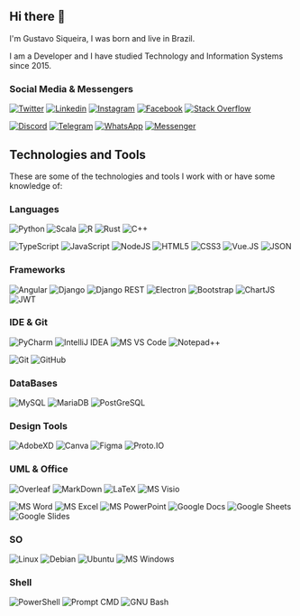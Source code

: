 ## Hi there 👋

I'm Gustavo Siqueira, I was born and live in Brazil.

I am a Developer and I have studied Technology and Information Systems since 2015.

### Social Media & Messengers

[![Twitter](https://img.shields.io/badge/Twitter-1DA1F2?flat-square&logo=twitter&logoColor=white)](https://twitter.com/gsasgustavo)
[![Linkedin](https://img.shields.io/badge/LinkedIn-0077B5?style=flat-square&logo=linkedin&logoColor=white)](https://www.linkedin.com/in/gsasgustavo/)
[![Instagram](https://img.shields.io/badge/Instagram-E4405F?style=flat-square&logo=instagram&logoColor=white)](https://www.instagram.com/gsasgustavo)
[![Facebook](https://img.shields.io/badge/Facebook-1877F2?style=flat-square&logo=facebook&logoColor=white)](https://www.facebook.com/gsasgustavo)
[![Stack Overflow](https://img.shields.io/badge/Stack%20Overflow-FE7A16?style=flat-square&logo=stack-overflow&logoColor=white)](https://stackoverflow.com/users/16909205/gustavo-siqueira)

[![Discord](https://img.shields.io/badge/Discord-5865F2?style=flat-square&logo=discord&logoColor=white)](https://discord.com/channels/gsasgustavo#9602)
[![Telegram](https://img.shields.io/badge/Telegram-2CA5E0?style=flat-square&logo=telegram&logoColor=white)](https://t.me/gsasgustavo)
[![WhatsApp](https://img.shields.io/badge/WhatsApp-25D366?style=flat-square&logo=whatsapp&logoColor=white)](https://wa.me/5563999185567)
[![Messenger](https://img.shields.io/badge/Messenger-00B2FF?style=flat-square&logo=messenger&logoColor=white)](https://www.facebook.com/gsasgustavo)

## Technologies and Tools

These are some of the technologies and tools I work with or have some knowledge of:

### Languages

![Python](https://img.shields.io/badge/Python-FFD43B?style=flat-square&logo=python&logoColor=blue)
![Scala](https://img.shields.io/badge/Scala-DC322F?style=flat-square&logo=scala&logoColor=white)
![R](https://img.shields.io/badge/R-276DC3?style=flat-square&logo=r&logoColor=white)
![Rust](https://img.shields.io/badge/Rust-black?style=flat-square&logo=rust&logoColor=#E57324)
![C++](https://img.shields.io/badge/C++-%2300599C.svg?style=flat-square&logo=c%2B%2B&logoColor=white)

![TypeScript](https://img.shields.io/badge/TypeScript-007ACC?style=flat-square&logo=typescript)
![JavaScript](https://img.shields.io/badge/JavaScript-black?style=flat-square&logo=javascript)
![NodeJS](https://img.shields.io/badge/NodeJS-339933?style=flat-square&logo=Node.js&logoColor=white)
![HTML5](https://img.shields.io/badge/HTML5-E34F26?style=flat-square&logo=html5&logoColor=white)
![CSS3](https://img.shields.io/badge/CSS3-1572B6?style=flat-square&logo=css3)
![Vue.JS](https://img.shields.io/badge/Vue.JS-35495E?style=flat-square&logo=vuedotjs&logoColor=4FC08D)
![JSON](https://img.shields.io/badge/JSON-5E5C5C?style=flat-square&logo=json&logoColor=white)

### Frameworks

![Angular](https://img.shields.io/badge/Angular-DD0031?style=flat-square&logo=angular)
![Django](https://img.shields.io/badge/Django-092E20?style=flat-square&logo=django&logoColor=green)
![Django REST](https://img.shields.io/badge/Django%20REST-ff1709?style=flat-square&logo=django&logoColor=white)
![Electron](https://img.shields.io/badge/Electron-2B2E3A?style=flat-square&logo=electron&logoColor=9FEAF9)
![Bootstrap](https://img.shields.io/badge/-Bootstrap-563D7C?style=flat-square&logo=bootstrap)
![ChartJS](https://img.shields.io/badge/Chart.JS-FF6384?style=flat-square&logo=chartdotjs&logoColor=white)
![JWT](https://img.shields.io/badge/JWT-000000?style=flat-square&logo=JSON%20web%20tokens&logoColor=white)

### IDE & Git

![PyCharm](https://img.shields.io/badge/PyCharm-000000.svg?&style=flat-square&logo=PyCharm&logoColor=white)
![IntelliJ IDEA](https://img.shields.io/badge/IntelliJ%20IDEA-black?style=flat-square&logo=intellij-idea&logoColor=white)
![MS VS Code](https://img.shields.io/badge/MS%20VS%20Code-007ACC?style=flat-square&logo=visual-studio-code&logoColor=white)
![Notepad++](https://img.shields.io/badge/Notepad++-90E59A.svg?style=flat-square&logo=notepad%2B%2B&logoColor=black)

![Git](https://img.shields.io/badge/Git-black?style=flat-square&logo=git)
![GitHub](https://img.shields.io/badge/GitHub-181717?style=flat-square&logo=github)

### DataBases

![MySQL](https://img.shields.io/badge/MySQL-4479A1?style=flat-square&logo=mysql&logoColor=white)
![MariaDB](https://img.shields.io/badge/MariaDB-003545?style=flat-square&logo=mariadb&logoColor=white)
![PostGreSQL](https://img.shields.io/badge/PostgreSQL-316192?style=flat-square&logo=postgresql&logoColor=white)

### Design Tools

![AdobeXD](https://img.shields.io/badge/Adobe%20XD-470137?style=flat-square&logo=Adobe%20XD&logoColor=#FF61F6)
![Canva](https://img.shields.io/badge/Canva-%2300C4CC.svg?&style=flat-square&logo=Canva&logoColor=white)
![Figma](https://img.shields.io/badge/Figma-F24E1E?style=flat-square&logo=figma&logoColor=white)
![Proto.IO](https://img.shields.io/badge/Proto.IO-161637?style=flat-square&logo=proto.io&logoColor=00e5ff)

### UML & Office

![Overleaf](https://img.shields.io/badge/Overleaf-47A141?style=flat-square&logo=Overleaf&logoColor=white)
![MarkDown](https://img.shields.io/badge/Markdown-000000?style=flat-square&logo=markdown&logoColor=white)
![LaTeX](https://img.shields.io/badge/LaTeX-47A141?style=flat-square&logo=LaTeX&logoColor=white)
![MS Visio](https://img.shields.io/badge/MS%20Visio-3955A3?style=flat-square&logo=microsoft-visio&logoColor=white)

![MS Word](https://img.shields.io/badge/MS%20Word-2B579A?style=flat-square&logo=microsoft-word&logoColor=white)
![MS Excel](https://img.shields.io/badge/MS%20Excel-217346?style=flat-square&logo=microsoft-excel&logoColor=white)
![MS PowerPoint](https://img.shields.io/badge/MS%20PowerPoint-B7472A?style=flat-square&logo=microsoft-powerpoint&logoColor=white)
![Google Docs](https://img.shields.io/badge/Google%20Docs-4285F4?style=flat-square&logo=google-docs&logoColor=white)
![Google Sheets](https://img.shields.io/badge/Google%20Sheets-34A853?style=flat-square&logo=google-sheets&logoColor=white)
![Google Slides](https://img.shields.io/badge/Google%20Slides-f0b400?style=flat-square&logo=google-presentation&logoColor=white)

### SO

![Linux](https://img.shields.io/badge/Linux-FCC624?style=flat-square&logo=linux&logoColor=black)
![Debian](https://img.shields.io/badge/Debian-A81D33?style=flat-square&logo=debian&logoColor=white)
![Ubuntu](https://img.shields.io/badge/Ubuntu-E95420?style=flat-square&logo=ubuntu&logoColor=white)
![MS Windows](https://img.shields.io/badge/MS%20Windows-0078D6?style=flat-square&logo=windows&logoColor=white)

### Shell

![PowerShell](https://img.shields.io/badge/PowerShell-5391FE?style=flat-square&logo=powershell&logoColor=white)
![Prompt CMD](https://img.shields.io/badge/Prompt%20CMD-4D4D4D?style=flat-square&logo=windows%20terminal&logoColor=white)
![GNU Bash](https://img.shields.io/badge/GNU%20Bash-4EAA25?style=flat-square&logo=GNU%20Bash&logoColor=white)


<!--
**gsasgustavo/gsasgustavo** is a ✨ _special_ ✨ repository because its `README.md` (this file) appears on your GitHub profile.

Here are some ideas to get you started:

- 🔭 I’m currently working on ...
- 🌱 I’m currently learning ...
- 👯 I’m looking to collaborate on ...
- 🤔 I’m looking for help with ...
- 💬 Ask me about ...
- 📫 How to reach me: ...
- 😄 Pronouns: ...
- ⚡ Fun fact: ...
-->
